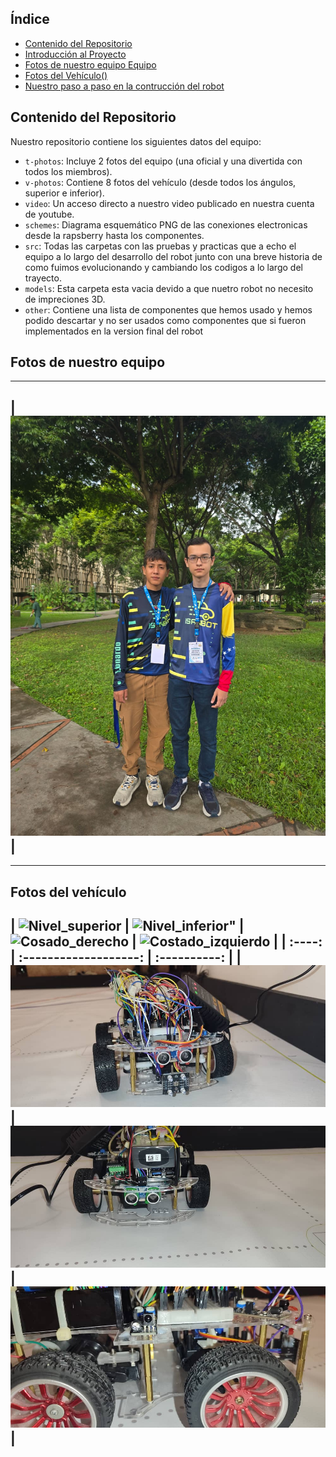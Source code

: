 ##  Índice

* [Contenido del Repositorio](#contenido-del-repositorio)
* [Introducción al Proyecto](#introducción-al-proyecto)
* [Fotos de nuestro equipo Equipo](#fotos-de-equipo)
* [Fotos del Vehículo()](#fotos-del-vehiculo)
* [Nuestro paso a paso en la contrucción del robot](#diseño-de-hardware)

##  Contenido del Repositorio

Nuestro repositorio contiene los siguientes datos del equipo:

* `t-photos`: Incluye 2 fotos del equipo (una oficial y una divertida con todos los miembros).
* `v-photos`: Contiene 8 fotos del vehículo (desde todos los ángulos, superior e inferior).
* `video`: Un acceso directo a nuestro video publicado en nuestra cuenta de youtube.
* `schemes`: Diagrama esquemático PNG de las conexiones electronicas desde la rapsberry hasta los componentes.
* `src`: Todas las carpetas con las pruebas y practicas que a echo el equipo a lo largo del desarrollo del robot junto con una breve historia de como fuimos evolucionando y cambiando los codigos a lo largo del trayecto.
* `models`: Esta carpeta esta vacia devido a que nuetro robot no necesito de impreciones 3D.
* `other`: Contiene una lista de componentes que hemos usado y hemos podido descartar y no ser usados como componentes que si fueron implementados en la version final del robot

## Fotos de nuestro equipo
---
| ![fotos del equipo](https://github.com/nestoxuy/OSCORP/blob/main/t-photos/Equipo_OSCORP.jpg) |
---

---
## Fotos del vehículo 
| ![Nivel_superior](v-photos/Nivel_superior.jpeg)  |  ![Nivel_inferior"](v-photos/Nivel_inferior.jpeg)  |  ![Cosado_derecho](v-photos/Costado_derecho.jpeg)  |  ![Costado_izquierdo](v-photos/Costado_izquierdo.jpeg)  |
| :----: | :-------------------: | :----------: |
| ![Tren_delantero](v-photos/Images/Tren_delantero.jpeg ) | ![Tren_trasero](v-photos/Images/Tren_trasero.jpeg ) | ![Lateral_inferior_derecho](v-photos/Images/Lateral_inferior_derecho.jpeg) |
---

